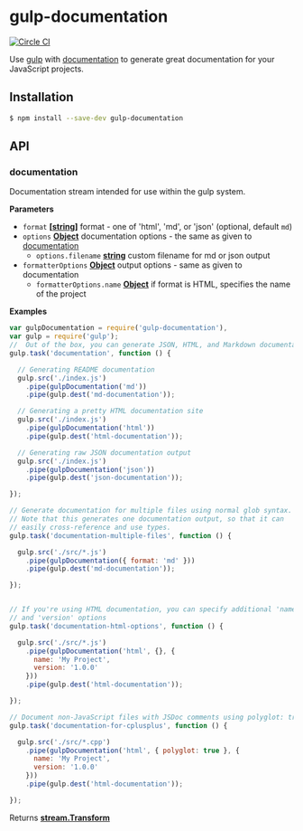 # gulp-documentation

[![Circle CI](https://circleci.com/gh/documentationjs/gulp-documentation.svg?style=svg)](https://circleci.com/gh/documentationjs/gulp-documentation)

Use [gulp](http://gulpjs.com/) with
[documentation](https://github.com/documentationjs/documentation)
to generate great documentation for your JavaScript projects.

## Installation

```sh
$ npm install --save-dev gulp-documentation
```

## API

<!-- Generated by documentation.js. Update this documentation by updating the source code. -->

### documentation

Documentation stream intended for use within the gulp system.

**Parameters**

-   `format` **\[[string](https://developer.mozilla.org/en-US/docs/Web/JavaScript/Reference/Global_Objects/String)]** format - one of 'html', 'md', or 'json' (optional, default `md`)
-   `options` **[Object](https://developer.mozilla.org/en-US/docs/Web/JavaScript/Reference/Global_Objects/Object)** documentation options - the same as given to [documentation](https://github.com/documentationjs/documentation)
    -   `options.filename` **[string](https://developer.mozilla.org/en-US/docs/Web/JavaScript/Reference/Global_Objects/String)** custom filename for md or json output
-   `formatterOptions` **[Object](https://developer.mozilla.org/en-US/docs/Web/JavaScript/Reference/Global_Objects/Object)** output options - same as given to documentation
    -   `formatterOptions.name` **[Object](https://developer.mozilla.org/en-US/docs/Web/JavaScript/Reference/Global_Objects/Object)** if format is HTML, specifies the name of the project

**Examples**

```javascript
var gulpDocumentation = require('gulp-documentation'),
var gulp = require('gulp');
//  Out of the box, you can generate JSON, HTML, and Markdown documentation
gulp.task('documentation', function () {

  // Generating README documentation
  gulp.src('./index.js')
    .pipe(gulpDocumentation('md'))
    .pipe(gulp.dest('md-documentation'));

  // Generating a pretty HTML documentation site
  gulp.src('./index.js')
    .pipe(gulpDocumentation('html'))
    .pipe(gulp.dest('html-documentation'));

  // Generating raw JSON documentation output
  gulp.src('./index.js')
    .pipe(gulpDocumentation('json'))
    .pipe(gulp.dest('json-documentation'));

});

// Generate documentation for multiple files using normal glob syntax.
// Note that this generates one documentation output, so that it can
// easily cross-reference and use types.
gulp.task('documentation-multiple-files', function () {

  gulp.src('./src/*.js')
    .pipe(gulpDocumentation({ format: 'md' }))
    .pipe(gulp.dest('md-documentation'));

});


// If you're using HTML documentation, you can specify additional 'name'
// and 'version' options
gulp.task('documentation-html-options', function () {

  gulp.src('./src/*.js')
    .pipe(gulpDocumentation('html', {}, {
      name: 'My Project',
      version: '1.0.0'
    }))
    .pipe(gulp.dest('html-documentation'));

});

// Document non-JavaScript files with JSDoc comments using polyglot: true
gulp.task('documentation-for-cplusplus', function () {

  gulp.src('./src/*.cpp')
    .pipe(gulpDocumentation('html', { polyglot: true }, {
      name: 'My Project',
      version: '1.0.0'
    }))
    .pipe(gulp.dest('html-documentation'));

});
```

Returns **[stream.Transform](https://nodejs.org/api/stream.html#stream_class_stream_transform)** 
